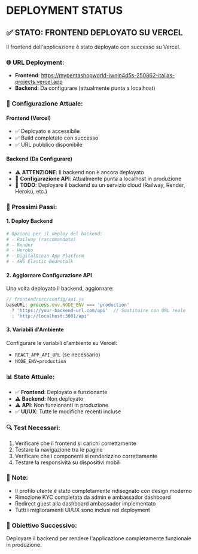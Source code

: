 # DEPLOYMENT STATUS

## ✅ **STATO: FRONTEND DEPLOYATO SU VERCEL**

Il frontend dell'applicazione è stato deployato con successo su Vercel.

### 🌐 **URL Deployment:**
- **Frontend**: https://mypentashopworld-iwnln4d5s-250862-italias-projects.vercel.app
- **Backend**: Da configurare (attualmente punta a localhost)

### 🔧 **Configurazione Attuale:**

#### **Frontend (Vercel)**
- ✅ Deployato e accessibile
- ✅ Build completato con successo
- ✅ URL pubblico disponibile

#### **Backend (Da Configurare)**
- ⚠️ **ATTENZIONE**: Il backend non è ancora deployato
- 🔧 **Configurazione API**: Attualmente punta a localhost in produzione
- 📝 **TODO**: Deployare il backend su un servizio cloud (Railway, Render, Heroku, etc.)

### 🚀 **Prossimi Passi:**

#### **1. Deploy Backend**
```bash
# Opzioni per il deploy del backend:
# - Railway (raccomandato)
# - Render
# - Heroku
# - DigitalOcean App Platform
# - AWS Elastic Beanstalk
```

#### **2. Aggiornare Configurazione API**
Una volta deployato il backend, aggiornare:
```javascript
// frontend/src/config/api.js
baseURL: process.env.NODE_ENV === 'production' 
  ? 'https://your-backend-url.com/api'  // Sostituire con URL reale
  : 'http://localhost:3001/api'
```

#### **3. Variabili d'Ambiente**
Configurare le variabili d'ambiente su Vercel:
- `REACT_APP_API_URL` (se necessario)
- `NODE_ENV=production`

### 📊 **Stato Attuale:**
- ✅ **Frontend**: Deployato e funzionante
- ⚠️ **Backend**: Non deployato
- ⚠️ **API**: Non funzionanti in produzione
- ✅ **UI/UX**: Tutte le modifiche recenti incluse

### 🔍 **Test Necessari:**
1. Verificare che il frontend si carichi correttamente
2. Testare la navigazione tra le pagine
3. Verificare che i componenti si renderizzino correttamente
4. Testare la responsività su dispositivi mobili

### 📝 **Note:**
- Il profilo utente è stato completamente ridisegnato con design moderno
- Rimozione KYC completata da admin e ambassador dashboard
- Redirect guest alla dashboard ambassador implementato
- Tutti i miglioramenti UI/UX sono inclusi nel deployment

### 🎯 **Obiettivo Successivo:**
Deployare il backend per rendere l'applicazione completamente funzionale in produzione. 
